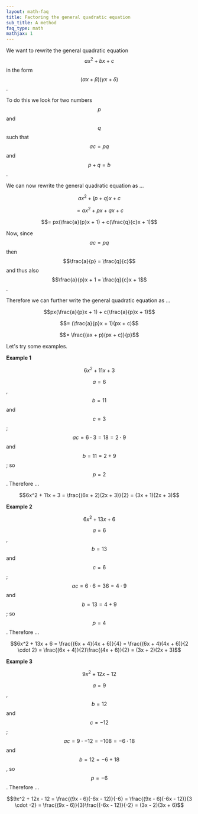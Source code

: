 ```yaml
---
layout: math-faq
title: Factoring the general quadratic equation
sub_title: A method
faq_type: math
mathjax: 1
---
```


We want to rewrite the general quadratic equation $$ax^2 + bx + c$$ in the form
$$(\alpha x + \beta)(\gamma x + \delta)$$.

To do this we look for two numbers $$p$$ and $$q$$ such that $$ac = pq$$ and $$p + q = b$$.

We can now rewrite the general quadratic equation as ...

$$ax^2 + (p + q)x + c$$

$$= ax^2 + px + qx + c$$

$$= px(\frac{a}{p}x + 1) + c(\frac{q}{c}x + 1)$$

Now, since $$ac = pq$$ then $$\frac{a}{p} = \frac{q}{c}$$ and thus also $$\frac{a}{p}x + 1 = \frac{q}{c}x + 1$$.

Therefore we can further write the general quadratic equation as ...

$$px(\frac{a}{p}x + 1) + c(\frac{a}{p}x + 1)$$

$$= (\frac{a}{p}x + 1)(px + c)$$

$$= \frac{(ax + p)(px + c)}{p}$$

Let's try some examples.

**Example 1**

$$6x^2 + 11x + 3$$

$$a = 6$$, $$b = 11$$ and $$c = 3$$; $$ac = 6 \cdot 3 = 18 = 2 \cdot 9$$ and $$b = 11 = 2 + 9$$; so $$p = 2$$.
Therefore ...

$$6x^2 + 11x + 3 = \frac{(6x + 2)(2x + 3)}{2} = (3x + 1)(2x + 3)$$

**Example 2**

$$6x^2 + 13x + 6$$

$$a = 6$$, $$b = 13$$ and $$c = 6$$; $$ac = 6 \cdot 6 = 36 = 4 \cdot 9$$ and $$b = 13 = 4 + 9$$; so $$p = 4$$.
Therefore ...

$$6x^2 + 13x + 6 = \frac{(6x + 4)(4x + 6)}{4} = \frac{(6x + 4)(4x + 6)}{2 \cdot 2} =
\frac{(6x + 4)}{2}\frac{(4x + 6)}{2} = (3x + 2)(2x + 3)$$

**Example 3**

$$9x^2 + 12x - 12$$

$$a = 9$$, $$b = 12$$ and $$c = -12$$; $$ac = 9 \cdot -12 = -108 = -6 \cdot 18$$ and $$b = 12 = -6 + 18$$, so
$$p = -6$$.  Therefore ...

$$9x^2 + 12x - 12 = \frac{(9x - 6)(-6x - 12)}{-6} = \frac{(9x - 6)(-6x - 12)}{3 \cdot -2} =
\frac{(9x - 6)}{3}\frac{(-6x - 12)}{-2} = (3x - 2)(3x + 6)$$



